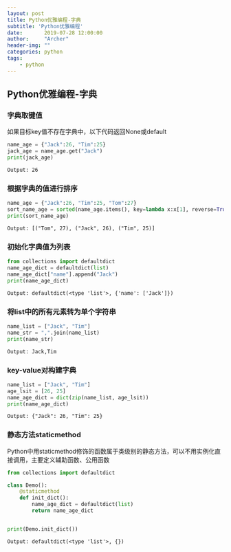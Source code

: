 ```yaml
---
layout: post
title: Python优雅编程-字典
subtitle: 'Python优雅编程'
date:       2019-07-28 12:00:00
author:     "Archer"
header-img: ""
categories: python
tags:
    - python
---
```


## Python优雅编程-字典

### 字典取键值

如果目标key值不存在字典中，以下代码返回None或default

```python
name_age = {"Jack":26, "Tim":25}
jack_age = name_age.get("Jack")
print(jack_age)
```

```text
Output: 26
```

### 根据字典的值进行排序

```python
name_age = {"Jack":26, "Tim":25, "Tom":27}
sort_name_age = sorted(name_age.items(), key=lambda x:x[1], reverse=True)
print(sort_name_age)
```

```text
Output: [("Tom", 27), ("Jack", 26), ("Tim", 25)]
```

### 初始化字典值为列表

```python
from collections import defaultdict
name_age_dict = defaultdict(list)
name_age_dict["name"].append("Jack")
print(name_age_dict)
```

```text
Output: defaultdict(<type 'list'>, {'name': ['Jack']})
```

### 将list中的所有元素转为单个字符串

```python
name_list = ["Jack", "Tim"]
name_str = ",".join(name_list)
print(name_str)
```

```text
Output: Jack,Tim
```

### key-value对构建字典

```python
name_list = ["Jack", "Tim"]
age_lsit = [26, 25]
name_age_dict = dict(zip(name_list, age_lsit))
print(name_age_dict)
```

```text
Output: {"Jack": 26, "Tim": 25}
```

### 静态方法staticmethod

Python中用staticmethod修饰的函数属于类级别的静态方法，可以不用实例化直接调用，主要定义辅助函数、公用函数

```python
from collections import defaultdict

class Demo():
    @staticmethod
    def init_dict():
        name_age_dict = defaultdict(list)
        return name_age_dict


print(Demo.init_dict())
```

```text
Output: defaultdict(<type 'list'>, {})
```
